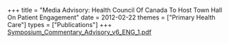 +++
title = "Media Advisory: Health Council Of Canada To Host Town Hall On Patient Engagement"
date = 2012-02-22
themes = ["Primary Health Care"]
types = ["Publications"]
+++
[Symposium_Commentary_Advisory_v6_ENG_1.pdf](/files/Symposium_Commentary_Advisory_v6_ENG_1.pdf)
